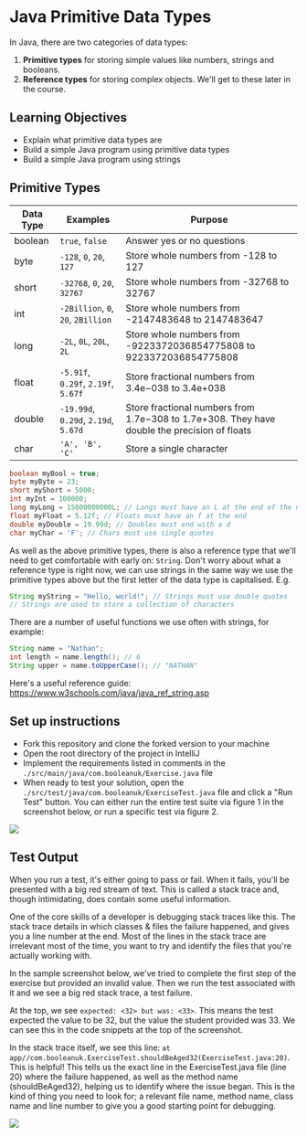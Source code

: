 # Java Primitive Data Types

In Java, there are two categories of data types:
1. **Primitive types** for storing simple values like numbers, strings and booleans.
2. **Reference types** for storing complex objects. We'll get to these later in the course.

## Learning Objectives
- Explain what primitive data types are
- Build a simple Java program using primitive data types
- Build a simple Java program using strings

## Primitive Types

| Data Type | Examples                             | Purpose                                                                                      |
|-----------|--------------------------------------|----------------------------------------------------------------------------------------------|
| boolean   | `true`, `false`                      | Answer yes or no questions                                                                   |
| byte      | `-128`, `0`, `20`, `127`             | Store whole numbers from -128 to 127                                                         |
| short     | `-32768`, `0`, `20`, `32767`         | Store whole numbers from -32768 to 32767                                                     |
| int       | `-2Billion`, `0`, `20`, `2Billion`   | Store whole numbers from -2147483648 to 2147483647                                           |
| long      | `-2L`, `0L`, `20L`, `2L`             | Store whole numbers from -9223372036854775808 to 9223372036854775808                         |
| float     | `-5.91f`, `0.29f`, `2.19f`, `5.67f`  | Store fractional numbers from 3.4e−038 to 3.4e+038                                           |
| double    | `-19.99d`, `0.29d`, `2.19d`, `5.67d` | Store fractional numbers from 1.7e−308 to 1.7e+308. They have double the precision of floats |
| char      | `'A', 'B', 'C'`                      | Store a single character                                                                     |

```java
boolean myBool = true;
byte myByte = 23;
short myShort = 5000;
int myInt = 100000;
long myLong = 15000000000L; // Longs must have an L at the end of the number
float myFloat = 5.12f; // Floats must have an f at the end
double myDouble = 19.99d; // Doubles must end with a d
char myChar = 'F'; // Chars must use single quotes
```

As well as the above primitive types, there is also a reference type that we'll need to get comfortable with early on: `String`. Don't worry about what a reference type is right now, we can use strings in the same way we use the primitive types above but the first letter of the data type is capitalised. E.g.

```java
String myString = "Hello, world!"; // Strings must use double quotes
// Strings are used to store a collection of characters
```

There are a number of useful functions we use often with strings, for example:

```java
String name = "Nathan";
int length = name.length(); // 6
String upper = name.toUpperCase(); // "NATHAN"
```

Here's a useful reference guide: https://www.w3schools.com/java/java_ref_string.asp

## Set up instructions
- Fork this repository and clone the forked version to your machine
- Open the root directory of the project in IntelliJ
- Implement the requirements listed in comments in the `./src/main/java/com.booleanuk/Exercise.java` file
- When ready to test your solution, open the `./src/test/java/com.booleanuk/ExerciseTest.java` file and click a "Run Test" button. You can either run the entire test suite via figure 1 in the screenshot below, or run a specific test via figure 2.

![](./assets/run-a-test.PNG)

## Test Output

When you run a test, it's either going to pass or fail. When it fails, you'll be presented with a big red stream of text. This is called a stack trace and, though intimidating, does contain some useful information.

One of the core skills of a developer is debugging stack traces like this. The stack trace details in which classes & files the failure happened, and gives you a line number at the end. Most of the lines in the stack trace are irrelevant most of the time, you want to try and identify the files that you're actually working with.

In the sample screenshot below, we've tried to complete the first step of the exercise but provided an invalid value. Then we run the test associated with it and we see a big red stack trace, a test failure.

At the top, we see `expected: <32> but was: <33>`. This means the test expected the value to be 32, but the value the student provided was 33. We can see this in the code snippets at the top of the screenshot.

In the stack trace itself, we see this line: `at app//com.booleanuk.ExerciseTest.shouldBeAged32(ExerciseTest.java:20)`. This is helpful! This tells us the exact line in the ExerciseTest.java file (line 20) where the failure happened, as well as the method name (shouldBeAged32), helping us to identify where the issue began. This is the kind of thing you need to look for; a relevant file name, method name, class name and line number to give you a good starting point for debugging.

![](./assets/test-failure.PNG)
